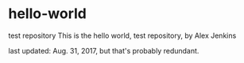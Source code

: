 # hello-world
test repository
This is the hello world, test repository, by Alex Jenkins

last updated:  Aug. 31, 2017, but that's probably redundant.
